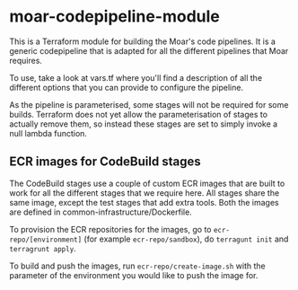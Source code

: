 # moar-codepipeline-module

This is a Terraform module for building the Moar's code pipelines. It is a generic codepipeline that
is adapted for all the different pipelines that Moar requires.

To use, take a look at vars.tf where you'll find a description of all the different options that you can
provide to configure the pipeline.

As the pipeline is parameterised, some stages will not be required for some builds. Terraform does not
yet allow the parameterisation of stages to actually remove them, so instead these stages are set to
simply invoke a null lambda function.

## ECR images for CodeBuild stages

The CodeBuild stages use a couple of custom ECR images that are built to work for all the different stages that
we require here. All stages share the same image, except the test stages that add extra tools. Both the images
are defined in common-infrastructure/Dockerfile.

To provision the ECR repositories for the images, go to `ecr-repo/[environment]` (for example `ecr-repo/sandbox`),
do `terragunt init` and `terragrunt apply`.

To build and push the images, run `ecr-repo/create-image.sh` with the parameter of the environment you
would like to push the image for.
